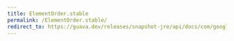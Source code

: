 ```yaml
---
title: ElementOrder.stable
permalink: /ElementOrder.stable/
redirect_to: https://guava.dev/releases/snapshot-jre/api/docs/com/google/common/graph/ElementOrder.html#stable--
---
```

